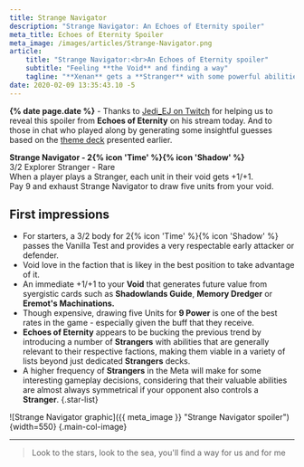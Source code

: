 ```yaml
---
title: Strange Navigator
description: "Strange Navigator: An Echoes of Eternity spoiler"
meta_title: Echoes of Eternity Spoiler
meta_image: /images/articles/Strange-Navigator.png
article:
    title: "Strange Navigator:<br>An Echoes of Eternity spoiler"
    subtitle: "Feeling **the Void** and finding a way"
    tagline: "**Xenan** gets a **Stranger** with some powerful abilities"
date: 2020-02-09 13:35:43.10 -5
---
```

**{% date page.date %}** -  Thanks to [Jedi_EJ on Twitch][] for helping us to reveal this spoiler from **Echoes of Eternity** on his stream today. And to those in chat who played along by generating some insightful guesses based on the [theme deck][] presented earlier.

  [Jedi_EJ on Twitch]: https://www.twitch.tv/videos/549374235?t=01h29m30s
  [theme deck]: EoE-Spoiler.html "Echoes of Eternity Spoiler"

**Strange Navigator - 2{% icon 'Time' %}{% icon 'Shadow' %}**  
3/2 Explorer Stranger - Rare  
When a player plays a Stranger, each unit in their void gets +1/+1.  
Pay 9 and exhaust Strange Navigator to draw five units from your void.  

## First impressions

* For starters, a 3/2 body for 2{% icon 'Time' %}{% icon 'Shadow' %} passes the Vanilla Test and provides a very  respectable early attacker or defender.
* Void love in the faction that is likey in the best position to take advantage of it.
* An immediate +1/+1 to your **Void** that generates future value from syergistic cards such as **Shadowlands Guide**, **Memory Dredger** or **Eremot's Machinations.** 
* Though expensive, drawing five Units for **9 Power** is one of the best rates in the game - especially given the buff that they receive.
* **Echoes of Eternity** appears to be bucking the previous trend by introducing a number of **Strangers** with abilities that are generally relevant to their respective factions, making them viable in a variety of lists beyond just dedicated **Strangers** decks.
* A higher frequency of **Strangers** in the Meta will make for  some interesting gameplay decisions, considering that their valuable abilities are almost always symmetrical if your opponent also controls a **Stranger**.
{.star-list}

![Strange Navigator graphic]({{ meta_image }} "Strange Navigator spoiler"){width=550}
{.main-col-image}

----

> Look to the stars, look to the sea, you'll find a way for us and for me